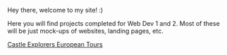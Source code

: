 Hey there, welcome to my site! :)

Here you will find projects completed for Web Dev 1 and 2. 
Most of these will be just mock-ups of websites, landing pages, etc. 


[Castle Explorers European Tours](https://samihachowdhury.github.io/webdev/layout5/)
